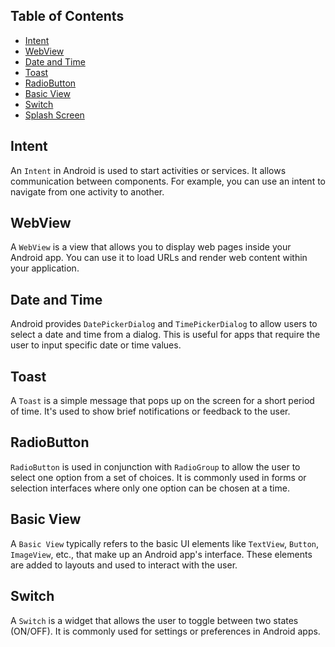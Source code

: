## Table of Contents

- [Intent](#intent)
- [WebView](#webview)
- [Date and Time](#date-and-time)
- [Toast](#toast)
- [RadioButton](#radiobutton)
- [Basic View](#basic-view)
- [Switch](#switch)
- [Splash Screen](#splash-screen)

## Intent

An `Intent` in Android is used to start activities or services. It allows communication between components. For example, you can use an intent to navigate from one activity to another.

## WebView

A `WebView` is a view that allows you to display web pages inside your Android app. You can use it to load URLs and render web content within your application.

## Date and Time

Android provides `DatePickerDialog` and `TimePickerDialog` to allow users to select a date and time from a dialog. This is useful for apps that require the user to input specific date or time values.

## Toast

A `Toast` is a simple message that pops up on the screen for a short period of time. It's used to show brief notifications or feedback to the user.

## RadioButton

`RadioButton` is used in conjunction with `RadioGroup` to allow the user to select one option from a set of choices. It is commonly used in forms or selection interfaces where only one option can be chosen at a time.

## Basic View

A `Basic View` typically refers to the basic UI elements like `TextView`, `Button`, `ImageView`, etc., that make up an Android app's interface. These elements are added to layouts and used to interact with the user.

## Switch

A `Switch` is a widget that allows the user to toggle between two states (ON/OFF). It is commonly used for settings or preferences in Android apps.